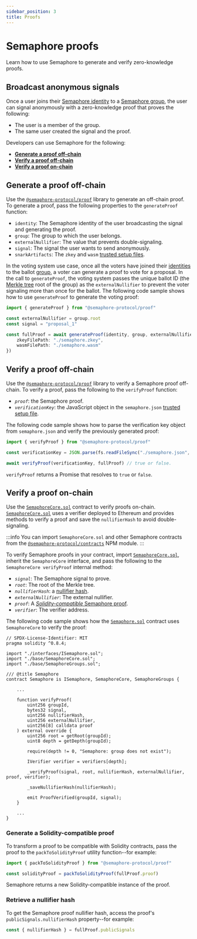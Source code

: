 ```yaml
---
sidebar_position: 3
title: Proofs
---
```


# Semaphore proofs

Learn how to use Semaphore to generate and verify zero-knowledge proofs.

## Broadcast anonymous signals

Once a user joins their [Semaphore identity](/docs/glossary#semaphore-identity) to a [Semaphore group](/docs/glossary#semaphore-group), the user can signal anonymously with a zero-knowledge proof that proves the following:

-   The user is a member of the group.
-   The same user created the signal and the proof.

Developers can use Semaphore for the following:

-   [**Generate a proof off-chain**](#generate-a-proof-off-chain)
-   [**Verify a proof off-chain**](#verify-a-proof-off-chain)
-   [**Verify a proof on-chain**](#verify-a-proof-on-chain)

## Generate a proof off-chain

Use the [`@semaphore-protocol/proof`](https://github.com/semaphore-protocol/semaphore.js/tree/main/packages/proof) library to generate an off-chain proof.
To generate a proof, pass the following properties to the `generateProof` function:

-   `identity`: The Semaphore identity of the user broadcasting the signal and generating the proof.
-   `group`: The group to which the user belongs.
-   `externalNullifier`: The value that prevents double-signaling.
-   `signal`: The signal the user wants to send anonymously.
-   `snarkArtifacts`: The `zkey` and `wasm` [trusted setup files](/docs/glossary/#trusted-setup-files).

In the voting system use case, once all the voters have joined their [identities](/docs/guides/identities#create-an-identity) to the ballot [group](/docs/guides/groups),
a voter can generate a proof to vote for a proposal.
In the call to `generateProof`, the voting system passes the unique ballot ID (the [Merkle tree](/docs/glossary/#merkle-tree/) root of the group) as the
`externalNullifier` to prevent the voter signaling more than once for the ballot.
The following code sample shows how to use `generateProof` to generate the voting proof:

```ts
import { generateProof } from "@semaphore-protocol/proof"

const externalNullifier = group.root
const signal = "proposal_1"

const fullProof = await generateProof(identity, group, externalNullifier, signal, {
    zkeyFilePath: "./semaphore.zkey",
    wasmFilePath: "./semaphore.wasm"
})
```

## Verify a proof off-chain

Use the [`@semaphore-protocol/proof`](https://github.com/semaphore-protocol/semaphore.js/tree/main/packages/proof) library to verify a Semaphore proof off-chain.
To verify a proof, pass the following to the `verifyProof` function:

- _`proof`_: the Semaphore proof.
- _`verificationKey`_: the JavaScript object in the `semaphore.json` [trusted setup file](/docs/glossary/#trusted-setup-files).

The following code sample shows how to parse the verification key object from `semaphore.json`
and verify the previously generated proof:

```ts
import { verifyProof } from "@semaphore-protocol/proof"

const verificationKey = JSON.parse(fs.readFileSync("./semaphore.json", "utf-8"))

await verifyProof(verificationKey, fullProof) // true or false.
```

`verifyProof` returns a Promise that resolves to `true` or `false`.

## Verify a proof on-chain

Use the [`SemaphoreCore.sol`](https://github.com/semaphore-protocol/semaphore/tree/main/contracts/base/SemaphoreCore.sol) contract to verify proofs on-chain.
[`SemaphoreCore.sol`](https://github.com/semaphore-protocol/semaphore/tree/main/contracts/base/SemaphoreCore.sol) uses a verifier deployed to Ethereum and provides methods to verify a proof and save the `nullifierHash` to avoid double-signaling.

:::info
You can import `SemaphoreCore.sol` and other Semaphore contracts from the [`@semaphore-protocol/contracts`](https://github.com/semaphore-protocol/semaphore/tree/main/contracts) NPM module.
:::

To verify Semaphore proofs in your contract, import [`SemaphoreCore.sol`](https://github.com/semaphore-protocol/semaphore/blob/main/contracts/base/SemaphoreCore.sol), inherit the `SemaphoreCore` interface, and pass the following to the `SemaphoreCore verifyProof` internal method:

- _`signal`_: The Semaphore signal to prove.
- _`root`_: The root of the Merkle tree.
- _`nullifierHash`_: a [nullifier hash](#retrieve-a-nullifier-hash).
- _`externalNullifier`_: The external nullifier.
- _`proof`_: A [_Solidity-compatible_ Semaphore proof](#generate-a-solidity-compatible-proof).
- _`verifier`_: The verifier address.

The following code sample shows how the [`Semaphore.sol`](https://github.com/semaphore-protocol/semaphore/blob/main/contracts/Semaphore.sol) contract uses `SemaphoreCore` to verify the proof:

```sol
// SPDX-License-Identifier: MIT
pragma solidity ^0.8.4;

import "./interfaces/ISemaphore.sol";
import "./base/SemaphoreCore.sol";
import "./base/SemaphoreGroups.sol";

/// @title Semaphore
contract Semaphore is ISemaphore, SemaphoreCore, SemaphoreGroups {

    ...

    function verifyProof(
        uint256 groupId,
        bytes32 signal,
        uint256 nullifierHash,
        uint256 externalNullifier,
        uint256[8] calldata proof
    ) external override {
        uint256 root = getRoot(groupId);
        uint8 depth = getDepth(groupId);

        require(depth != 0, "Semaphore: group does not exist");

        IVerifier verifier = verifiers[depth];

        _verifyProof(signal, root, nullifierHash, externalNullifier, proof, verifier);

        _saveNullifierHash(nullifierHash);

        emit ProofVerified(groupId, signal);
    }

    ...
}
```

### Generate a Solidity-compatible proof

To transform a proof to be compatible with Solidity contracts, pass the proof to the `packToSolidityProof` utility function--for example:

```ts
import { packToSolidityProof } from "@semaphore-protocol/proof"

const solidityProof = packToSolidityProof(fullProof.proof)
```

Semaphore returns a new Solidity-compatible instance of the proof.

### Retrieve a nullifier hash

To get the Semaphore proof nullifier hash, access the proof's `publicSignals.nullifierHash` property--for example:

```ts
const { nullifierHash } = fullProof.publicSignals
```
